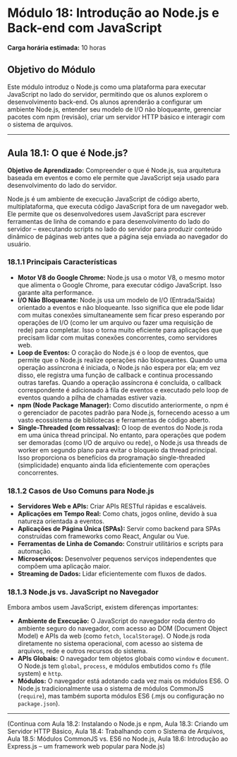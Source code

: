# Módulo 18: Introdução ao Node.js e Back-end com JavaScript

**Carga horária estimada:** 10 horas

## Objetivo do Módulo

Este módulo introduz o Node.js como uma plataforma para executar JavaScript no lado do servidor, permitindo que os alunos explorem o desenvolvimento back-end. Os alunos aprenderão a configurar um ambiente Node.js, entender seu modelo de I/O não bloqueante, gerenciar pacotes com npm (revisão), criar um servidor HTTP básico e interagir com o sistema de arquivos.

---

## Aula 18.1: O que é Node.js?

**Objetivo de Aprendizado:** Compreender o que é Node.js, sua arquitetura baseada em eventos e como ele permite que JavaScript seja usado para desenvolvimento do lado do servidor.

Node.js é um ambiente de execução JavaScript de código aberto, multiplataforma, que executa código JavaScript fora de um navegador web. Ele permite que os desenvolvedores usem JavaScript para escrever ferramentas de linha de comando e para desenvolvimento do lado do servidor – executando scripts no lado do servidor para produzir conteúdo dinâmico de páginas web antes que a página seja enviada ao navegador do usuário.

### 18.1.1 Principais Características

*   **Motor V8 do Google Chrome:** Node.js usa o motor V8, o mesmo motor que alimenta o Google Chrome, para executar código JavaScript. Isso garante alta performance.
*   **I/O Não Bloqueante:** Node.js usa um modelo de I/O (Entrada/Saída) orientado a eventos e não bloqueante. Isso significa que ele pode lidar com muitas conexões simultaneamente sem ficar preso esperando por operações de I/O (como ler um arquivo ou fazer uma requisição de rede) para completar. Isso o torna muito eficiente para aplicações que precisam lidar com muitas conexões concorrentes, como servidores web.
*   **Loop de Eventos:** O coração do Node.js é o loop de eventos, que permite que o Node.js realize operações não bloqueantes. Quando uma operação assíncrona é iniciada, o Node.js não espera por ela; em vez disso, ele registra uma função de callback e continua processando outras tarefas. Quando a operação assíncrona é concluída, o callback correspondente é adicionado à fila de eventos e executado pelo loop de eventos quando a pilha de chamadas estiver vazia.
*   **npm (Node Package Manager):** Como discutido anteriormente, o npm é o gerenciador de pacotes padrão para Node.js, fornecendo acesso a um vasto ecossistema de bibliotecas e ferramentas de código aberto.
*   **Single-Threaded (com ressalvas):** O loop de eventos do Node.js roda em uma única thread principal. No entanto, para operações que podem ser demoradas (como I/O de arquivo ou rede), o Node.js usa threads de worker em segundo plano para evitar o bloqueio da thread principal. Isso proporciona os benefícios da programação single-threaded (simplicidade) enquanto ainda lida eficientemente com operações concorrentes.

### 18.1.2 Casos de Uso Comuns para Node.js

*   **Servidores Web e APIs:** Criar APIs RESTful rápidas e escaláveis.
*   **Aplicações em Tempo Real:** Como chats, jogos online, devido à sua natureza orientada a eventos.
*   **Aplicações de Página Única (SPAs):** Servir como backend para SPAs construídas com frameworks como React, Angular ou Vue.
*   **Ferramentas de Linha de Comando:** Construir utilitários e scripts para automação.
*   **Microserviços:** Desenvolver pequenos serviços independentes que compõem uma aplicação maior.
*   **Streaming de Dados:** Lidar eficientemente com fluxos de dados.

### 18.1.3 Node.js vs. JavaScript no Navegador

Embora ambos usem JavaScript, existem diferenças importantes:

*   **Ambiente de Execução:** O JavaScript do navegador roda dentro do ambiente seguro do navegador, com acesso ao DOM (Document Object Model) e APIs da web (como `fetch`, `localStorage`). O Node.js roda diretamente no sistema operacional, com acesso ao sistema de arquivos, rede e outros recursos do sistema.
*   **APIs Globais:** O navegador tem objetos globais como `window` e `document`. O Node.js tem `global`, `process`, e módulos embutidos como `fs` (file system) e `http`.
*   **Módulos:** O navegador está adotando cada vez mais os módulos ES6. O Node.js tradicionalmente usa o sistema de módulos CommonJS (`require`), mas também suporta módulos ES6 (.mjs ou configuração no `package.json`).

---

(Continua com Aula 18.2: Instalando o Node.js e npm, Aula 18.3: Criando um Servidor HTTP Básico, Aula 18.4: Trabalhando com o Sistema de Arquivos, Aula 18.5: Módulos CommonJS vs. ES6 no Node.js, Aula 18.6: Introdução ao Express.js – um framework web popular para Node.js)
